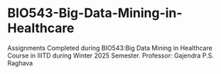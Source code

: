 # BIO543-Big-Data-Mining-in-Healthcare
Assignments Completed during BIO543:Big Data Mining in Healthcare Course in IIITD during Winter 2025 Semester. Professor: Gajendra P.S. Raghava
